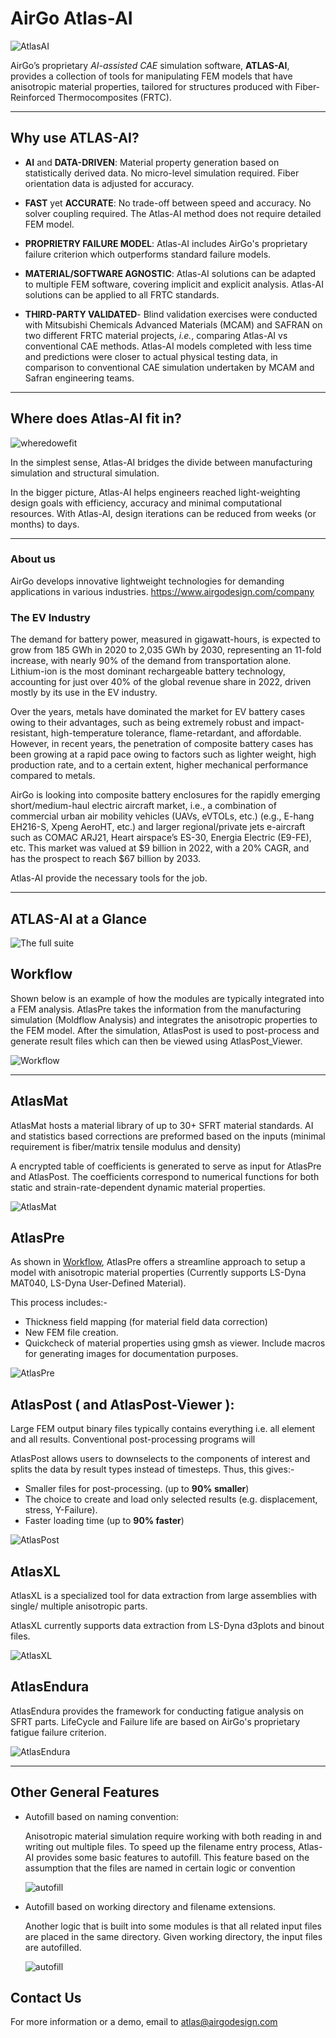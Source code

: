 # AirGo Atlas-AI

![AtlasAI](assets/images/AtlasAI_logo_256x256.png)

AirGo’s proprietary *AI-assisted CAE* simulation software, **ATLAS-AI**, provides a collection of tools for manipulating FEM models that have anisotropic material properties, tailored for structures produced with Fiber-Reinforced Thermocomposites (FRTC).

---

## Why use ATLAS-AI?

- **AI** and **DATA-DRIVEN**: Material property generation based on statistically derived data. No micro-level simulation required. Fiber orientation data is adjusted for accuracy.

- **FAST** yet **ACCURATE**: No trade-off between speed and accuracy. No solver coupling required. The Atlas-AI method does not require detailed FEM model.  

- **PROPRIETRY FAILURE MODEL**: Atlas-AI includes AirGo's proprietary failure criterion which outperforms standard failure models.

- **MATERIAL/SOFTWARE AGNOSTIC**: Atlas-AI solutions can be adapted to multiple FEM software, covering implicit and explicit analysis. Atlas-AI solutions can be applied to all FRTC standards. 

- **THIRD-PARTY VALIDATED**- Blind validation exercises were conducted with Mitsubishi Chemicals Advanced Materials (MCAM) and SAFRAN on two different FRTC material projects, *i.e.*, comparing Atlas-AI vs conventional CAE methods. Atlas-AI models completed with less time and predictions were closer to actual physical testing data, in comparison to conventional CAE simulation undertaken by MCAM and Safran engineering teams. 

---

##  Where does Atlas-AI fit in?



![wheredowefit](assets/images/AtlasAI_overview.png)

In the simplest sense, Atlas-AI bridges the divide between manufacturing simulation and structural simulation.

In the bigger picture, Atlas-AI helps engineers reached light-weighting design goals with efficiency, accuracy and minimal computational resources. With Atlas-AI, design iterations can be reduced from weeks (or months) to days.

---

### About us
AirGo develops innovative lightweight technologies for demanding applications in various industries. https://www.airgodesign.com/company

### The EV Industry

The demand for battery power, measured in gigawatt-hours, is expected to grow from 185 GWh in 2020 to 2,035 GWh by 2030, representing an 11-fold increase, with nearly 90% of the demand from transportation alone. Lithium-ion is the most dominant rechargeable battery technology, accounting for just over 40% of the global revenue share in 2022, driven mostly by its use in the EV industry.

Over the years, metals have dominated the market for EV battery cases owing to their advantages, such as being extremely robust and impact-resistant, high-temperature tolerance, flame-retardant, and affordable. However, in recent years, the penetration of composite battery cases has been growing at a rapid pace owing to factors such as lighter weight, high production rate, and to a certain extent, higher mechanical performance compared to metals. 

AirGo is looking into composite battery enclosures for the rapidly emerging short/medium-haul electric aircraft market, i.e., a combination of commercial urban air mobility vehicles (UAVs, eVTOLs, etc.) (e.g., E-hang EH216-S, Xpeng AeroHT, etc.) and larger regional/private jets e-aircraft such as COMAC ARJ21, Heart airspace’s ES-30, Energia Electric (E9-FE), etc. This market was valued at $9 billion in 2022, with a 20% CAGR, and has the prospect to reach $67 billion by 2033.

Atlas-AI provide the necessary tools for the job.

---

## ATLAS-AI at a Glance

![The full suite](assets/images/AtlasAI_alltools.png)


## Workflow
Shown below is an example of how the modules are typically integrated into a FEM analysis. AtlasPre takes the information from the manufacturing simulation (Moldflow Analysis) and integrates the anisotropic properties to the FEM model. After the simulation, AtlasPost is used to post-process and generate result files which can then be viewed using AtlasPost_Viewer.

![Workflow](assets/images/General_workflow01.png)

---
## AtlasMat

AtlasMat hosts a material library of up to 30+ SFRT material standards. 
AI and statistics based corrections are preformed based on the inputs (minimal requirement is fiber/matrix tensile modulus and density)

A encrypted table of coefficients is generated to serve as input for AtlasPre and AtlasPost. The coefficients correspond to numerical functions for both static and strain-rate-dependent dynamic material properties.

![AtlasMat](assets/images/atlasmat.png)



## AtlasPre
As shown in [Workflow](#-workflow), AtlasPre offers a streamline approach to setup a model with anisotropic material properties (Currently supports LS-Dyna MAT040, LS-Dyna User-Defined Material). 

This process includes:-

- Thickness field mapping (for material field data correction)
- New FEM file creation. 
- Quickcheck of material properties using gmsh as viewer. Include macros for generating images for documentation purposes.

![AtlasPre](assets/images/atlaspre.png)


## AtlasPost ( and AtlasPost-Viewer ):

Large FEM output binary files typically contains everything i.e. all element and all results. Conventional post-processing programs will


AtlasPost allows users to downselects to the components of interest and splits the data by result types instead of timesteps. Thus, this gives:-
   - Smaller files for post-processing. (up to **90% smaller**)
   - The choice to create and load only selected results (e.g. displacement, stress, Y-Failure).
   - Faster loading time (up to **90% faster**)

![AtlasPost](assets/images/atlaspost.png)


## AtlasXL

AtlasXL is a specialized tool for data extraction from large assemblies with single/ multiple anisotropic parts.

AtlasXL currently supports data extraction from LS-Dyna d3plots and binout files.

![AtlasXL](assets/images/atlasxl.png)

## AtlasEndura

AtlasEndura provides the framework for conducting fatigue analysis on SFRT parts. LifeCycle and Failure life are based on AirGo's proprietary fatigue failure criterion.

![AtlasEndura](assets/images/atlasendura.png)

---

## Other General Features

- Autofill based on naming convention:

    Anisotropic material simulation require working with both reading in and writing out multiple files. 
    To speed up the filename entry process, Atlas-AI provides some basic features to autofill. This feature based on the assumption that the files are named in certain logic or convention

    ![autofill](assets/images/general_autofill.gif)

    
- Autofill based on working directory and filename extensions.

  Another logic that is built into some modules is that all related input files are placed in the same directory. Given  working directory, the input files are autofilled.

  ![autofill](assets/images/general_autofill_wdir.png)

## Contact Us

For more information or a demo, email to atlas@airgodesign.com